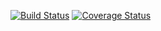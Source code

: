 [![Build Status](https://travis-ci.org/jscheffner/passport-dwbn-oauth2.svg?branch=master)](https://travis-ci.org/jscheffner/passport-dwbn-oauth2) [![Coverage Status](https://coveralls.io/repos/github/jscheffner/passport-dwbn-oauth2/badge.svg?branch=master)](https://coveralls.io/github/jscheffner/passport-dwbn-oauth2?branch=master)
